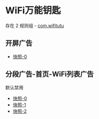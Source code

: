 # WiFi万能钥匙

存在 2 规则组 - [com.wifitutu](/src/apps/com.wifitutu.ts)

## 开屏广告

- [快照-0](https://i.gkd.li/i/14340351)

## 分段广告-首页-WiFi列表广告

默认禁用

- [快照-0](https://i.gkd.li/i/14340258)
- [快照-1](https://i.gkd.li/i/14340306)
- [快照-2](https://i.gkd.li/i/14340276)
